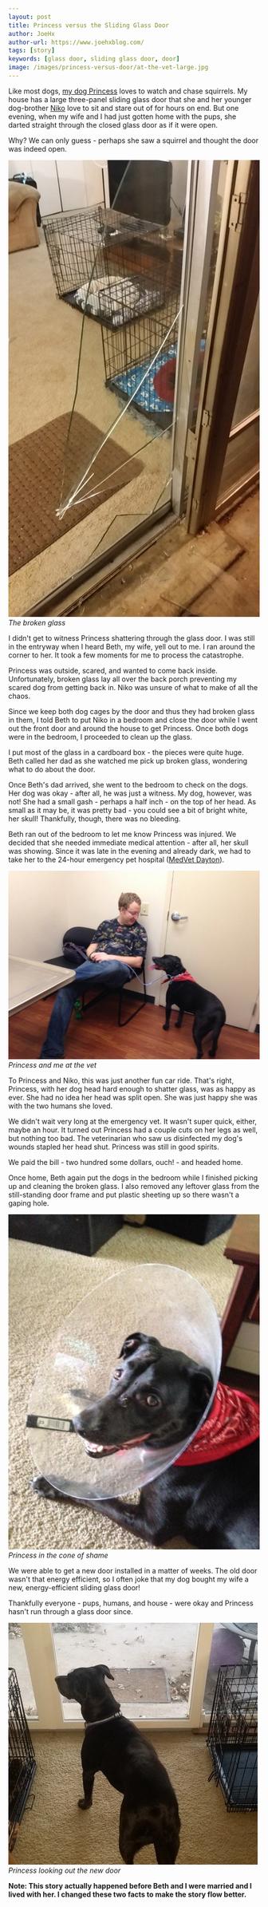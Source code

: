 ```yaml
---
layout: post
title: Princess versus the Sliding Glass Door
author: JoeHx
author-url: https://www.joehxblog.com/
tags: [story]
keywords: [glass door, sliding glass door, door]
image: /images/princess-versus-door/at-the-vet-large.jpg
---
```


Like most dogs, [my dog Princess](https://www.puppy-snuggles.com/blog/puppy-profile-princess/) loves to watch and chase squirrels. My house has a large three-panel sliding glass door that she and her younger dog-brother [Niko](https://www.puppy-snuggles.com/blog/puppy-profile-niko/) love to sit and stare out of for hours on end. But one evening, when my wife and I had just gotten home with the pups, she darted straight through the closed glass door as if it were open.

Why? We can only guess - perhaps she saw a squirrel and thought the door was indeed open.

![The broken glass](/images/princess-versus-door/broken-door.jpg)
*The broken glass*

I didn't get to witness Princess shattering through the glass door. I was still in the entryway when I heard Beth, my wife, yell out to me. I ran around the corner to her. It took a few moments for me to process the catastrophe.

Princess was outside, scared, and wanted to come back inside. Unfortunately, broken glass lay all over the back porch preventing my scared dog from getting back in. Niko was unsure of what to make of all the chaos.

Since we keep both dog cages by the door and thus they had broken glass in them, I told Beth to put Niko in a bedroom and close the door while I went out the front door and around the house to get Princess. Once both dogs were in the bedroom, I proceeded to clean up the glass.

I put most of the glass in a cardboard box - the pieces were quite huge. Beth called her dad as she watched me pick up broken glass, wondering what to do about the door.

Once Beth's dad arrived, she went to the bedroom to check on the dogs. Her dog was okay - after all, he was just a witness. My dog, however, was not! She had a small gash - perhaps a half inch - on the top of her head. As small as it may be, it was pretty bad - you could see a bit of bright white, her skull! Thankfully, though, there was no bleeding.

Beth ran out of the bedroom to let me know Princess was injured. We decided that she needed immediate medical attention - after all, her skull was showing. Since it was late in the evening and already dark, we had to take her to the 24-hour emergency pet hospital ([MedVet Dayton](https://www.medvetforpets.com/location/dayton/)).

![Princess and me at the vet](/images/princess-versus-door/at-the-vet.jpg)
*Princess and me at the vet*

To Princess and Niko, this was just another fun car ride. That's right, Princess, with her dog head hard enough to shatter glass, was as happy as ever. She had no idea her head was split open. She was just happy she was with the two humans she loved.

We didn't wait very long at the emergency vet. It wasn't super quick, either, maybe an hour. It turned out Princess had a couple cuts on her legs as well, but nothing too bad. The veterinarian who saw us disinfected my dog's wounds stapled her head shut. Princess was still in good spirits.

We paid the bill - two hundred some dollars, ouch! - and headed home.

Once home, Beth again put the dogs in the bedroom while I finished picking up and cleaning the broken glass. I also removed any leftover glass from the still-standing door frame and put plastic sheeting up so there wasn't a gaping hole.

![Princess in the cone of shame](/images/princess-versus-door/in-the-cone.jpg)
*Princess in the cone of shame*

We were able to get a new door installed in a matter of weeks. The old door wasn't that energy efficient, so I often joke that my dog bought my wife a new, energy-efficient sliding glass door!

Thankfully everyone - pups, humans, and house - were okay and Princess hasn't run through a glass door since.

![Princess looking out the new door](/images/princess-versus-door/looking-out-the-new-door.jpg)
*Princess looking out the new door*

**Note: This story actually happened before Beth and I were married and I lived with her. I changed these two facts to make the story flow better.**